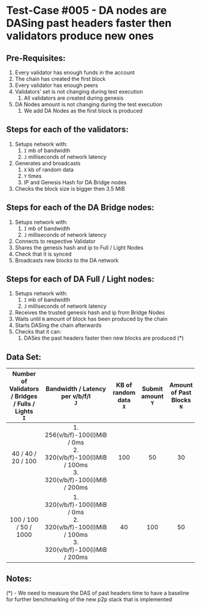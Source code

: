 # Test-Case #005 - DA nodes are DASing past headers faster then validators produce new ones

## Pre-Requisites:

1. Every validator has enough funds in the account
2. The chain has created the first block
3. Every validator has enough peers
4. Validators’ set is not changing during test execution
   1. All validators are created during genesis
5. DA Nodes amount is not changing during the test execution
   1. We add DA Nodes as the first block is produced

## Steps for each of the validators:

1. Setups network with:
   1. `I` mb of bandwidth
   2. `J` milliseconds of network latency
2. Generates and broadcasts
   1. `X` kb of random data
   2. `Y` times
   3. IP and Genesis Hash for DA Bridge nodes
3. Checks the block size is bigger then 3.5 MiB

## Steps for each of the DA Bridge nodes:

1. Setups network with:
   1. `I` mb of bandwidth
   2. `J` milliseconds of network latency
2. Connects to respective Validator
3. Shares the genesis hash and ip to Full / Light Nodes
4. Check that it is synced
5. Broadcasts new blocks to the DA network

## Steps for each of DA Full / Light nodes:

1. Setups network with:
   1. `I` mb of bandwidth
   2. `J` milliseconds of network latency
2. Receives the trusted genesis hash and ip from Bridge Nodes
3. Waits until `N` amount of block has been produced by the chain
4. Starts DASing the chain afterwards
5. Checks that it can:
   1. DASes the past headers faster then new blocks are produced (\*)

## Data Set:

| Number of Validators / Bridges / Fulls / Lights <br /> `I` |                                Bandwidth / Latency per v/b/f/l <br /> `J`                                | KB of random data <br />`X` | Submit amount <br />`Y` | Amount of Past Blocks <br />`N` |
| :--------------------------------------------------------: | :------------------------------------------------------------------------------------------------------: | :-------------------------: | :---------------------: | :-----------------------------: |
|                     40 / 40 / 20 / 100                     | 1. 256(v/b/f)-100(l)MiB / 0ms <br />2. 320(v/b/f)-100(l)MiB / 100ms<br />3. 320(v/b/f)-100(i)MiB / 200ms |             100             |           50            |               30                |
|                   100 / 100 / 50 / 1000                    | 1. 320(v/b/f)-100(l)MiB / 0ms<br />2. 320(v/b/f)-100(l)MiB / 100ms<br />3. 320(v/b/f)-100(i)MiB / 200ms  |             40              |           100           |               50                |

## Notes:

(\*) - We need to measure the DAS of past headers time to have a baseline for further benchmarking of the new p2p stack that is implemented
